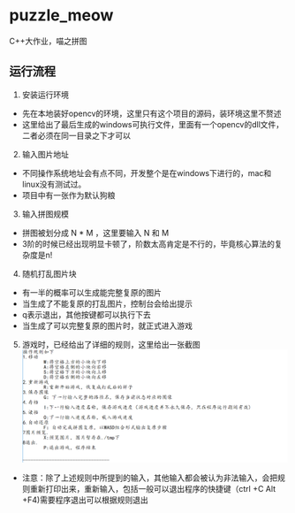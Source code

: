 # puzzle_meow
C++大作业，喵之拼图

## 运行流程
1. 安装运行环境
* 先在本地装好opencv的环境，这里只有这个项目的源码，装环境这里不赘述
* 这里给出了最后生成的windows可执行文件，里面有一个opencv的dll文件，二者必须在同一目录之下才可以
2. 输入图片地址
* 不同操作系统地址会有点不同，开发整个是在windows下进行的，mac和linux没有测试过。
* 项目中有一张作为默认狗粮
3. 输入拼图规模
* 拼图被划分成 N * M ，这里要输入 N 和 M
* 3阶的时候已经出现明显卡顿了，阶数太高肯定是不行的，毕竟核心算法的复杂度是n!
4. 随机打乱图片块
* 有一半的概率可以生成能完整复原的图片
* 当生成了不能复原的打乱图片，控制台会给出提示
* q表示退出，其他按键都可以执行下去
* 当生成了可以完整复原的图片时，就正式进入游戏
5. 游戏时，已经给出了详细的规则，这里给出一张截图
![游戏规则](./游戏规则.png "rule")
* 注意：除了上述规则中所提到的输入，其他输入都会被认为非法输入，会把规则重新打印出来，重新输入，包括一般可以退出程序的快捷键（ctrl +C  Alt +F4)需要程序退出可以根据规则退出
